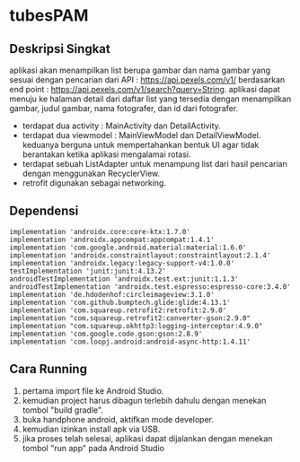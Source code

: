 # tubesPAM

## Deskripsi Singkat 
aplikasi akan menampilkan list berupa gambar dan nama gambar yang sesuai dengan pencarian dari API : https://api.pexels.com/v1/ berdasarkan end point : https://api.pexels.com/v1/search?query=String. aplikasi dapat menuju ke halaman detail dari daftar list yang tersedia dengan menampilkan gambar, judul gambar, nama fotografer, dan id dari fotografer.
- terdapat dua activity : MainActivity dan DetailActivity.
- terdapat dua viewmodel : MainViewModel dan DetailViewModel. keduanya berguna untuk mempertahankan bentuk UI agar tidak berantakan ketika aplikasi mengalamai rotasi.
- terdapat sebuah ListAdapter untuk menampung list dari hasil pencarian dengan menggunakan RecyclerView.
- retrofit digunakan sebagai networking.

## Dependensi
    implementation 'androidx.core:core-ktx:1.7.0'
    implementation 'androidx.appcompat:appcompat:1.4.1'
    implementation 'com.google.android.material:material:1.6.0'
    implementation 'androidx.constraintlayout:constraintlayout:2.1.4'
    implementation 'androidx.legacy:legacy-support-v4:1.0.0'
    testImplementation 'junit:junit:4.13.2'
    androidTestImplementation 'androidx.test.ext:junit:1.1.3'
    androidTestImplementation 'androidx.test.espresso:espresso-core:3.4.0'
    implementation 'de.hdodenhof:circleimageview:3.1.0'
    implementation 'com.github.bumptech.glide:glide:4.13.1'
    implementation 'com.squareup.retrofit2:retrofit:2.9.0'
    implementation "com.squareup.retrofit2:converter-gson:2.9.0"
    implementation "com.squareup.okhttp3:logging-interceptor:4.9.0"
    implementation 'com.google.code.gson:gson:2.8.9'
    implementation 'com.loopj.android:android-async-http:1.4.11'
    
## Cara Running
1. pertama import file ke Android Studio.
2. kemudian project harus dibagun terlebih dahulu dengan menekan tombol "build gradle".
3. buka handphone android, aktifkan mode developer.
4. kemudian izinkan install apk via USB.
5. jika proses telah selesai, aplikasi dapat dijalankan dengan menekan tombol "run app" pada Android Studio 
